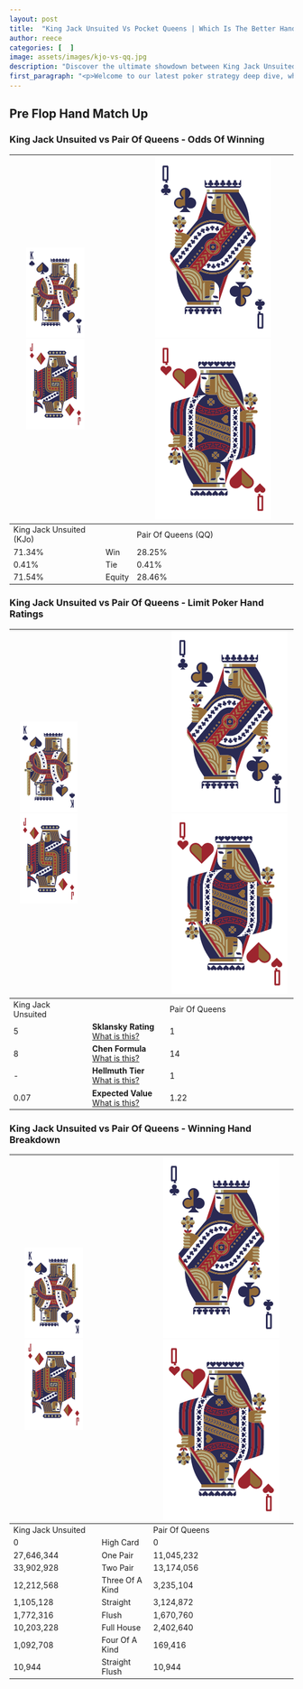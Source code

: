 ```yaml
---
layout: post
title:  "King Jack Unsuited Vs Pocket Queens | Which Is The Better Hand In Poker? A Complete Guide"
author: reece
categories: [  ]
image: assets/images/kjo-vs-qq.jpg
description: "Discover the ultimate showdown between King Jack Unsuited and Pair Of Queens in poker! Uncover the odds, strategies, and scenarios where one hand triumphs over the other. Get ready to up your poker game with this thrilling analysis."
first_paragraph: "<p>Welcome to our latest poker strategy deep dive, where we're pitting two distinct hands against each other in a high-stakes showdown: King Jack Unsuited vs Pair Of Queens.</p><p>In the dynamic world of poker, every decision counts, and knowing which hand holds the upper hand is key to your success at the table.</p><p>In this article, we'll dissect these two hands, explore the scenarios where one dominates the other, and equip you with the knowledge to make strategic choices that can tip the odds in your favor.</p><p>Get ready to unravel the intriguing dynamics of these poker hands and elevate your game to new heights.</p>"
---
```




[comment]: # (sp0)

## Pre Flop Hand Match Up

<div class="table hand-ratings" markdown="1"> 



### King Jack Unsuited vs Pair Of Queens - Odds Of Winning


    
| ![image info](assets/images/hand1/K.png) ![image info](assets/images/hand1/Jo.png) |  | ![image info](assets/images/hand2/Q.png) ![image info](assets/images/hand2/Qo.png) |
| -------- | -------- | -------- |
| King Jack Unsuited (KJo) |  | Pair Of Queens (QQ) |
| 71.34% | Win | 28.25% |
| 0.41% | Tie | 0.41% |
| 71.54% | Equity | 28.46% |




[comment]: # (sp1)



### King Jack Unsuited vs Pair Of Queens - Limit Poker Hand Ratings


    
| ![image info](assets/images/hand1/K.png) ![image info](assets/images/hand1/Jo.png) |  | ![image info](assets/images/hand2/Q.png) ![image info](assets/images/hand2/Qo.png) |
| -------- | -------- | -------- |
| King Jack Unsuited |  | Pair Of Queens |
| 5 | **Sklansky Rating** [What is this?](/sklansky-rating-explained) | 1 |
| 8 | **Chen Formula** [What is this?](/chen-formula-explained) | 14 |
| - | **Hellmuth Tier** [What is this?](/Hellmuth-tier-explained) | 1 |
| 0.07 | **Expected Value** [What is this?](/expected-value-explained) | 1.22 |




[comment]: # (sp2)



### King Jack Unsuited vs Pair Of Queens - Winning Hand Breakdown


    
| ![image info](assets/images/hand1/K.png) ![image info](assets/images/hand1/Jo.png) |  | ![image info](assets/images/hand2/Q.png) ![image info](assets/images/hand2/Qo.png) |
| -------- | -------- | -------- |
| King Jack Unsuited |  | Pair Of Queens |
| 0 | High Card | 0 |
| 27,646,344 | One Pair | 11,045,232 |
| 33,902,928 | Two Pair | 13,174,056 |
| 12,212,568 | Three Of A Kind | 3,235,104 |
| 1,105,128 | Straight | 3,124,872 |
| 1,772,316 | Flush | 1,670,760 |
| 10,203,228 | Full House | 2,402,640 |
| 1,092,708 | Four Of A Kind | 169,416 |
| 10,944 | Straight Flush | 10,944 |




[comment]: # (sp3)



</div>

[comment]: # (sp4)



[comment]: # (sp5)

